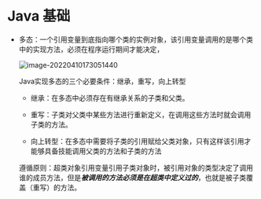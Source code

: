 # Java 基础



- 多态：一个引用变量到底指向哪个类的实例对象，该引用变量调用的是哪个类中的实现方法，必须在程序运行期间才能决定，

  ![image-20220410173051440](https://picture-bucket-1306212000.cos.ap-nanjing.myqcloud.com/markdown/image-20220410173051440.png)

  Java实现多态的三个必要条件：继承，重写，向上转型

  - 继承：在多态中必须存在有继承关系的子类和父类。

  - 重写：子类对父类中某些方法进行重新定义，在调用这些方法时就会调用子类的方法。

  - 向上转型：在多态中需要将子类的引用赋给父类对象，只有这样该引用才能够具备技能调用父类的方法和子类的方法

  遵循原则：超类对象引用变量引用子类对象时，被引用对象的类型决定了调用谁的成员方法，但是***被调用的方法必须是在超类中定义过的***，也就是被子类覆盖（重写）的方法。